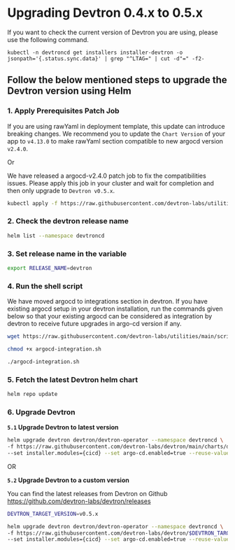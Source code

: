 # Upgrading Devtron 0.4.x to 0.5.x

If you want to check the current version of Devtron you are using, please use the following command.

```
kubectl -n devtroncd get installers installer-devtron -o jsonpath='{.status.sync.data}' | grep "^LTAG=" | cut -d"=" -f2-
```

## Follow the below mentioned steps to upgrade the Devtron version using Helm


### 1. Apply Prerequisites Patch Job

If you are using rawYaml in deployment template, this update can introduce breaking changes. We recommend you to update the `Chart Version`
of your app to `v4.13.0` to make rawYaml section compatible to new argocd version `v2.4.0`.

Or

We have released a argocd-v2.4.0 patch job to fix the compatibilities issues. Please apply this job in your cluster and wait for completion
and then only upgrade to `Devtron v0.5.x`.

```bash
kubectl apply -f https://raw.githubusercontent.com/devtron-labs/utilities/main/scripts/jobs/argocd-2.4.0-prerequisites-patch-job.yaml
```

### 2. Check the devtron release name

```bash
helm list --namespace devtroncd
```

### 3. Set release name in the variable
```bash
export RELEASE_NAME=devtron
```

### 4. Run the shell script

We have moved argocd to integrations section in devtron. If you have existing argocd setup in your devtron installation, run the commands given below so that your existing argocd can be considered as integration by devtron to receive future upgrades in argo-cd version if any.

```bash
wget https://raw.githubusercontent.com/devtron-labs/utilities/main/scripts/shell/argocd-integration.sh
```

```bash
chmod +x argocd-integration.sh
```

```bash
./argocd-integration.sh
```

### 5. Fetch the latest Devtron helm chart

```bash
helm repo update
```


### 6. Upgrade Devtron 

**`5.1` Upgrade Devtron to latest version**

```bash
helm upgrade devtron devtron/devtron-operator --namespace devtroncd \
-f https://raw.githubusercontent.com/devtron-labs/devtron/main/charts/devtron/devtron-bom.yaml \
--set installer.modules={cicd} --set argo-cd.enabled=true --reuse-values
```
OR

**`5.2` Upgrade Devtron to a custom version**

 You can find the latest releases from Devtron on Github https://github.com/devtron-labs/devtron/releases

```bash
DEVTRON_TARGET_VERSION=v0.5.x

helm upgrade devtron devtron/devtron-operator --namespace devtroncd \
-f https://raw.githubusercontent.com/devtron-labs/devtron/$DEVTRON_TARGET_VERSION/charts/devtron/devtron-bom.yaml \
--set installer.modules={cicd} --set argo-cd.enabled=true --reuse-values
```
